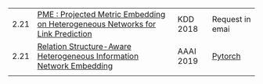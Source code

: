|      |                                                              |           |                                            |
| ---- | ------------------------------------------------------------ | --------- | ------------------------------------------ |
| 2.21 | [PME : Projected Metric Embedding on Heterogeneous Networks for Link Prediction](https://dl.acm.org/citation.cfm?id=3219986) | KDD 2018  | Request in emai                            |
| 2.21 | [Relation Structure-Aware Heterogeneous Information Network Embedding](http://shichuan.org/doc/63.pdf) | AAAI 2019 | [Pytorch](https://github.com/rootlu/RHINE) |
|      |                                                              |           |                                            |

